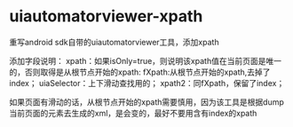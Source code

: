 # uiautomatorviewer-xpath
重写android sdk自带的uiautomatorviewer工具，添加xpath

添加字段说明： 
   xpath：如果isOnly=true，则说明该xpath值在当前页面是唯一的，否则取得是从根节点开始的xpath:
   fXpath:从根节点开始的xpath,去掉了index；
   uiaSelector：上下滑动查找用的；
   xpath2：同fXpath，保留了index；
   
如果页面有滑动的话，从根节点开始的xpath需要慎用，因为该工具是根据dump当前页面的元素去生成的xml，是会变的，最好不要用含有index的xpath   

